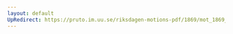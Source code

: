 ```yaml
---
layout: default
UpRedirect: https://pruto.im.uu.se/riksdagen-motions-pdf/1869/mot_1869__ak__71/mot_1869__ak__71-001.pdf
---
```

